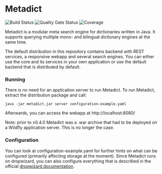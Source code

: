 # Metadict

![Build Status](https://apps.xlrnet.org/teamcity/app/rest/builds/buildType:(id:Metadict_Autodeploy)/statusIcon) ![Quality Gate Status](https://apps.xlrnet.org/sonarqube/api/badges/gate?key=Metadict) ![Coverage](https://apps.xlrnet.org/sonarqube/api/badges/measure?key=Metadict&metric=coverage)

Metadict is a modular meta search engine for dictionaries written in Java. It supports querying multiple
mono- and bilingual dictionary engines at the same time.
     
The default distribution in this repository contains backend with REST services, a responsive webapp and several search engines.
You can either use the core and its services in your own application or use the default backend that is distributed by default.

### Running

There is no need for an application server to run Metadict. To run Metadict, extract the distribution package and call:
  
```
java -jar metadict.jar server configuration-example.yaml
```

Afterwards, you can access the webapp at http://localhost:8080/

Note: prior to v0.4.0 Metadict was a .war archive that had to be deployed on a Wildfly application server. This is no longer the case.

### Configuration

You can look at configuration-example.yaml for further hints on what can be configured (primarily affecting storage at the moment).
Since Metadict runs on dropwizard, you can also configure everything that is described in the official [dropwizard documentation](http://www.dropwizard.io/1.0.2/docs/manual/core.html).
